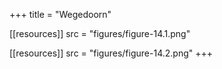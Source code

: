+++
title = "Wegedoorn"

[[resources]]
src = "figures/figure-14.1.png"

[[resources]]
src = "figures/figure-14.2.png"
+++
